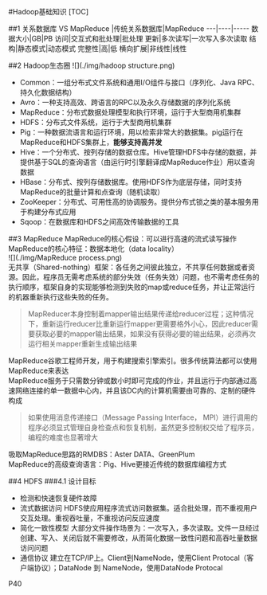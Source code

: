 #Hadoop基础知识
[TOC]


##1 关系数据库 VS MapReduce
|传统关系数据库|MapReduce
---|----|-----
数据大小|GB|PB
访问|交互式和批处理|批处理
更新|多次读写|一次写入多次读取
结构|静态模式|动态模式
完整性|高|低
横向扩展|非线性|线性

##2 Hadoop生态圈
![](./img/hadoop structure.png)  
- Common：一组分布式文件系统和通用I/O组件与接口（序列化、Java RPC、持久化数据结构）
- Avro：一种支持高效、跨语言的RPC以及永久存储数据的序列化系统
- MapReduce：分布式数据处理模型和执行环境，运行于大型商用机集群
- HDFS：分布式文件系统，运行于大型商用机集群
- Pig：一种数据流语言和运行环境，用以检索非常大的数据集。pig运行在MapReduce和HDFS集群上，**能够支持高并发**
- Hive：一个分布式、按列存储的数据仓库。Hive管理HDFS中存储的数据，并提供基于SQL的查询语言（由运行时引擎翻译成MapReduce作业）用以查询数据
- HBase：分布式、按列存储数据库。使用HDFS作为底层存储，同时支持MapReduce的批量计算和点查询（随机读取）  
- ZooKeeper：分布式、可用性高的协调服务。提供分布式锁之类的基本服务用于构建分布式应用
- Sqoop：在数据库和HDFS之间高效传输数据的工具

##3 MapReduce
MapReduce的核心假设：可以进行高速的流式读写操作  
MapReduce的核心特征：数据本地化（data locality）  
![](./img/MapReduce process.png)  
无共享（Shared-nothing）框架：各任务之间彼此独立，不共享任何数据或者资源。因此，程序员无需考虑系统的部分失效（任务失效）问题，也不需考虑任务的执行顺序，框架自身的实现能够检测到失败的map或reduce任务，并让正常运行的机器重新执行这些失败的任务。
>MapReducer本身控制着mapper输出结果传递给reducer过程；这种情况下，重新运行reducer比重新运行mapper更需要格外小心，因此reducer需要获取必要的mapper输出结果，如果没有获得必要的输出结果，必须再次运行相关mapper重新生成输出结果

MapReduce谷歌工程师开发，用于构建搜索引擎索引。很多传统算法都可以使用MapReduce来表达  
MapReduce服务于只需数分钟或数小时即可完成的作业，并且运行于内部通过高速网络连接的单一数据中心内，并且该DC内的计算机需要由可靠的、定制的硬件构成  
>如果使用消息传递接口（Message Passing Interface， MPI）进行调用的程序必须显式管理自身检查点和恢复机制，虽然更多控制权交给了程序员，编程的难度也显著增大  

吸取MapReduce思路的RMDBS：Aster DATA、GreenPlum  
MapReduce的高级查询语言：Pig、Hive更接近传统的数据库编程方式  

##4 HDFS
###4.1 设计目标
- 检测和快速恢复硬件故障
- 流式数据访问
HDFS使应用程序流式访问数据集。适合批处理，而不重视用户交互处理。重视吞吐量，不重视访问反应速度  
- 简化一致性模型
大部分文件操作场景为：一次写入，多次读取。文件一旦经过创建、写入、关闭后就不需要修改，从而简化数据一致性问题和高吞吐量数据访问问题  
- 通信协议
建立在TCP/IP上。Client到NameNode，使用Client Protocal（客户端协议）；DataNode 到 NameNode，使用DataNode Protocal  


P40
